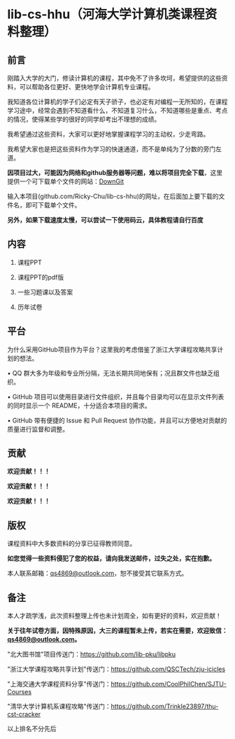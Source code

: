 lib-cs-hhu（河海大学计算机类课程资料整理）
=======
前言
----
刚踏入大学的大门，修读计算机的课程，其中免不了许多坎坷，希望提供的这些资料，可以帮助各位更好、更快地学会计算机专业课程。

我知道各位计算机的学子们必定有天子骄子，也必定有对编程一无所知的，在课程学习途中，经常会遇到不知道看什么，不知道复习什么，不知道哪些是重点、考点的情况，使得某些学的很好的同学却考出不理想的成绩。

我希望通过这些资料，大家可以更好地掌握课程学习的主动权，少走弯路。

我希望大家也是把这些资料作为学习的快速通道，而不是单纯为了分数的旁门左道。

**因项目过大，可能因为网络和github服务器等问题，难以将项目完全下载**，这里提供一个可下载单个文件的网站：[DownGit](https://minhaskamal.github.io/DownGit/#/home)<br>

输入本项目(github.com/Ricky-Chu/lib-cs-hhu)的网址，在后面加上要下载的文件名，即可下载单个文件。

**另外，如果下载速度太慢，可以尝试一下使用码云，具体教程请自行百度**

内容
------
1. 课程PPT

2. 课程PPT的pdf版

3. 一些习题课以及答案

4. 历年试卷

平台
-------
为什么采用GitHub项目作为平台？这里我的考虑借鉴了浙江大学课程攻略共享计划的想法。

• QQ 群大多为年级和专业所分隔，无法长期共同地保有；况且群文件也缺乏组织。

• GitHub 项目可以使用目录进行文件组织，并且每个目录均可以在显示文件列表的同时显示一个 README，十分适合本项目的需求。

• GitHub 带有便捷的 Issue 和 Pull Request 协作功能，并且可以方便地对贡献的质量进行监督和调整。

贡献
------
**欢迎贡献！！！**

**欢迎贡献！！！**

**欢迎贡献！！！**

版权
------
课程资料中大多数资料的分享已征得教师同意。

**如您觉得一些资料侵犯了您的权益，请向我发送邮件，过失之处，实在抱歉。**

本人联系邮箱：qs4869@outlook.com，恕不接受其它联系方式。

备注
------
本人才疏学浅，此次资料整理上传也未计划周全，如有更好的资料，欢迎贡献！

**关于往年试卷方面，因特殊原因，大三的课程暂未上传，若实在需要，欢迎致信：qs4869@outlook.com。**

"北大图书馆"项目传送门：https://github.com/lib-pku/libpku

"浙江大学课程攻略共享计划"传送门：https://github.com/QSCTech/zju-icicles

"上海交通大学课程资料分享"传送门：https://github.com/CoolPhilChen/SJTU-Courses

"清华大学计算机系课程攻略"传送门：https://github.com/Trinkle23897/thu-cst-cracker

以上排名不分先后
